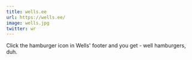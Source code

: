 ```yaml
---
title: wells.ee
url: https://wells.ee/
image: wells.jpg
twitter: wr
---
```


Click the hamburger icon in Wells' footer and you get - well hamburgers, duh.
